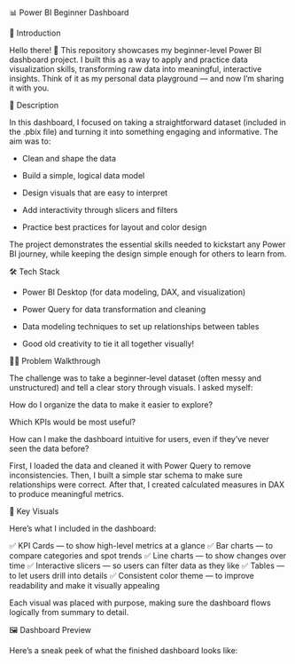 📊 Power BI Beginner Dashboard



🌟 Introduction

Hello there! 👋 This repository showcases my beginner-level Power BI dashboard project. I built this as a way to apply and practice data visualization skills, transforming raw data into meaningful, interactive insights. Think of it as my personal data playground — and now I’m sharing it with you.



📝 Description

In this dashboard, I focused on taking a straightforward dataset (included in the .pbix file) and turning it into something engaging and informative. The aim was to:

- Clean and shape the data

- Build a simple, logical data model

- Design visuals that are easy to interpret

- Add interactivity through slicers and filters

- Practice best practices for layout and color design

The project demonstrates the essential skills needed to kickstart any Power BI journey, while keeping the design simple enough for others to learn from.



🛠️ Tech Stack

- Power BI Desktop (for data modeling, DAX, and visualization)

- Power Query for data transformation and cleaning

- Data modeling techniques to set up relationships between tables

- Good old creativity to tie it all together visually!


  

🕵️‍♂️ Problem Walkthrough

The challenge was to take a beginner-level dataset (often messy and unstructured) and tell a clear story through visuals. I asked myself:

How do I organize the data to make it easier to explore?

Which KPIs would be most useful?

How can I make the dashboard intuitive for users, even if they’ve never seen the data before?

First, I loaded the data and cleaned it with Power Query to remove inconsistencies. Then, I built a simple star schema to make sure relationships were correct. After that, I created calculated measures in DAX to produce meaningful metrics.




🎨 Key Visuals

Here’s what I included in the dashboard:

✅ KPI Cards — to show high-level metrics at a glance
✅ Bar charts — to compare categories and spot trends
✅ Line charts — to show changes over time
✅ Interactive slicers — so users can filter data as they like
✅ Tables — to let users drill into details
✅ Consistent color theme — to improve readability and make it visually appealing

Each visual was placed with purpose, making sure the dashboard flows logically from summary to detail.



🖼️ Dashboard Preview

Here’s a sneak peek of what the finished dashboard looks like:
